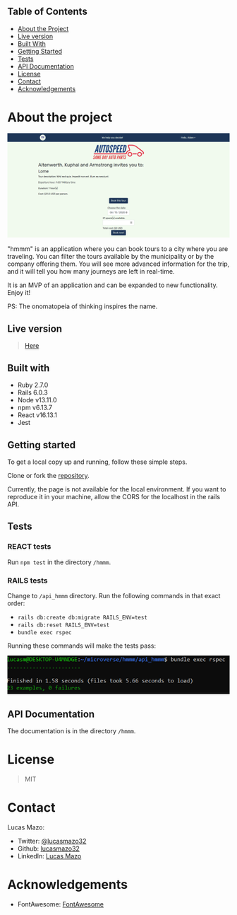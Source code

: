 ## Table of Contents
* [About the Project](#about-the-project)
* [Live version](#live-version)
* [Built With](#built-with)
* [Getting Started](#getting-started)
* [Tests](#tests)
* [API Documentation](#api-documentation)
* [License](#license)
* [Contact](#contact)
* [Acknowledgements](#acknowledgements)

<!-- about-the-project -->
# About the project

![image](screenshot.png)

"hmmm" is an application where you can book tours to a city where you are traveling. You can filter the tours available by the municipality or by the company offering them. You will see more advanced information for the trip, and it will tell you how many journeys are left in real-time.

It is an MVP of an application and can be expanded to new functionality. Enjoy it!

PS: The onomatopeia of thinking inspires the name.

## Live version

> [Here](https://5edff309a523e9019bc3772d--hmmm-app.netlify.app/)

## Built with

- Ruby 2.7.0
- Rails 6.0.3
- Node v13.11.0
- npm v6.13.7
- React v16.13.1
- Jest

## Getting started

To get a local copy up and running, follow these simple steps.

Clone or fork the [repository](https://github.com/lucasmazo32/hmmm).

Currently, the page is not available for the local environment. If you want to reproduce it in your machine, allow the CORS for the localhost in the rails API.

## Tests

### REACT tests

Run `npm test` in the directory `/hmmm`.

### RAILS tests

Change to `/api_hmmm` directory. Run the following commands in that exact order:

- `rails db:create db:migrate RAILS_ENV=test`
- `rails db:reset RAILS_ENV=test`
- `bundle exec rspec`

Running these commands will make the tests pass:

![](./test.png)

## API Documentation

The documentation is in the directory `/hmmm`.

# License

> MIT

# Contact
Lucas Mazo:

- Twitter: [@lucasmazo32](https://twitter.com/lucasmazo32)
- Github: [lucasmazo32](https://github.com/lucasmazo32)
- LinkedIn: [Lucas Mazo](https://www.linkedin.com/in/lucasmazo/)

# Acknowledgements

- FontAwesome: [FontAwesome](https://fontawesome.com/)
